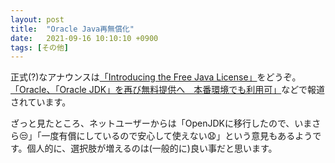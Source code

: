 ```yaml
---
layout: post
title:  "Oracle Java再無償化"
date:   2021-09-16 10:10:10 +0900
tags: [その他]
---
```

正式(?)なアナウンスは[「Introducing the Free Java License」](https://blogs.oracle.com/java/post/free-java-license)をどうぞ。[「Oracle、「Oracle JDK」を再び無料提供へ　本番環境でも利用可」](https://www.itmedia.co.jp/news/articles/2109/15/news147.html)などで報道されています。

ざっと見たところ、ネットユーザーからは「OpenJDKに移行したので、いまさら😒」「一度有償にしているので安心して使えない😧」という意見もあるようです。個人的に、選択肢が増えるのは(一般的に)良い事だと思います。
